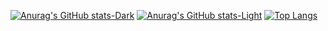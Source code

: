[![Anurag's GitHub stats-Dark](https://github-readme-stats.vercel.app/api?username=aidenyoun&count_private=true&show_icons=true&theme=dark#gh-dark-mode-only)](https://github.com/anuraghazra/github-readme-stats#gh-dark-mode-only)
[![Anurag's GitHub stats-Light](https://github-readme-stats.vercel.app/api?username=aidenyoun&count_private=true&show_icons=true&theme=default#gh-light-mode-only)](https://github.com/anuraghazra/github-readme-stats#gh-light-mode-only)
[![Top Langs](https://github-readme-stats.vercel.app/api/top-langs/?username=aidenyoun&layout=compact)](https://github.com/anuraghazra/github-readme-stats)
